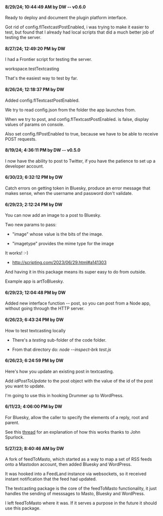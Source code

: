 #### 8/29/24; 10:44:49 AM by DW -- v0.6.0

Ready to deploy and document the plugin platform interface.

Got rid of config.flTextcastPostEnabled, i was trying to make it easier to test, but found that I already had local scripts that did a much better job of testing the server. 

#### 8/27/24; 12:49:20 PM by DW

I had a Frontier script for testing the server.

workspace.testTextcasting

That's the easiest way to test by far.

#### 8/26/24; 12:18:37 PM by DW

Added config.flTextcastPostEnabled.

We try to read config.json from the folder the app launches from.

When we try to post, and config.flTextcastPostEnabled. is false, display values of params on console.

Also set config.flPostEnabled to true, because we have to be able to receive POST requests.

#### 8/19/24; 4:36:11 PM by DW -- v0.5.0

I now have the ability to post to Twitter, if you have the patience to set up a developer account. 

#### 6/30/23; 6:32:12 PM by DW

Catch errors on getting token in Bluesky, produce an error message that makes sense, when the username and password don't validate. 

#### 6/29/23; 2:12:24 PM by DW

You can now add an image to a post to Bluesky. 

Two new params to pass:

* "image" whose value is the bits of the image.

* "imagetype" provides the mime type for the image

It works! :-)

* http://scripting.com/2023/06/29.html#a141303

And having it in this package means its super easy to do from outside. 

Example app is artToBluesky.

#### 6/29/23; 12:04:48 PM by DW

Added new interface function -- post, so you can post from a Node app, without going through the HTTP server. 

#### 6/26/23; 6:43:24 PM by DW

How to test textcasting locally

* There's a <i>testing</i> sub-folder of the code folder. 

* From that directory do: <i>node --inspect-brk test.js</i>

#### 6/26/23; 6:24:59 PM by DW

Here's how you update an existing post in textcasting. 

Add <i>idPostToUpdate</i> to the post object with the value of the id of the post you want to update. 

I'm going to use this in hooking Drummer up to WordPress. 

#### 6/11/23; 4:06:00 PM by DW

For Bluesky, allow the caller to specify the elements of a reply, root and parent.

See this <a href="https://github.com/scripting/blue.feedland/issues/14#issuecomment-1586214930">thread</a> for an explanation of how this works thanks to John Spurlock.

#### 5/27/23; 8:40:46 AM by DW

A fork of feedToMasto, which started as a way to map a set of RSS feeds onto a Mastodon account, then added Bluesky and WordPress. 

It was hooked into a FeedLand instance via websockets, so it received instant notification that the feed had updated.

The textcasting package is the core of the feedToMasto functionality, it just handles the sending of messsages to Masto, Bluesky and WordPress. 

I left feedToMasto where it was. If it serves a purpose in the future it should use this package.

